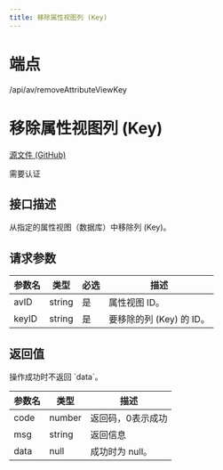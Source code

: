 ```yaml
---
title: 移除属性视图列 (Key)
---
```

# 端点

/api/av/removeAttributeViewKey

# 移除属性视图列 (Key)

[源文件 (GitHub)](https://github.com/siyuan-note/siyuan/blob/master/kernel/api/av.go#L269 "查看源文件")

需要认证

## 接口描述

从指定的属性视图（数据库）中移除列 (Key)。

## 请求参数

| 参数名 | 类型 | 必选 | 描述 |
| --- | --- | --- | --- |
| avID | string | 是 | 属性视图 ID。 |
| keyID | string | 是 | 要移除的列 (Key) 的 ID。 |

## 返回值

操作成功时不返回 \`data\`。

| 参数名 | 类型 | 描述 |
| --- | --- | --- |
| code | number | 返回码，0表示成功 |
| msg | string | 返回信息 |
| data | null | 成功时为 null。 |

